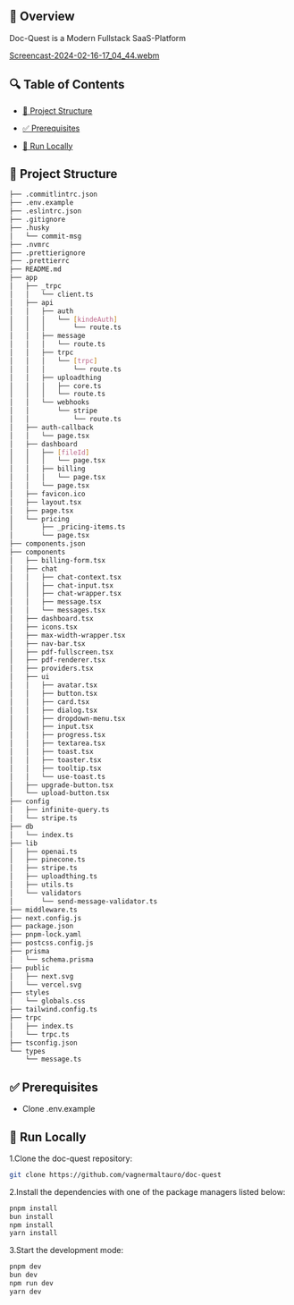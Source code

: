 ## 📌 Overview

Doc-Quest is a Modern Fullstack SaaS-Platform

[Screencast-2024-02-16-17_04_44.webm](https://github.com/vagnermaltauro/doc-quest/assets/81274178/2982c2cd-cb26-4f27-9800-6aa2a6644625)

## 🔍 Table of Contents

* [📁 Project Structure](#project-structure)

* [✅ Prerequisites](#prerequisites)

* [🚀 Run Locally](#run-locally)

## 📁 Project Structure

```bash
├── .commitlintrc.json
├── .env.example
├── .eslintrc.json
├── .gitignore
├── .husky
│   └── commit-msg
├── .nvmrc
├── .prettierignore
├── .prettierrc
├── README.md
├── app
│   ├── _trpc
│   │   └── client.ts
│   ├── api
│   │   ├── auth
│   │   │   └── [kindeAuth]
│   │   │       └── route.ts
│   │   ├── message
│   │   │   └── route.ts
│   │   ├── trpc
│   │   │   └── [trpc]
│   │   │       └── route.ts
│   │   ├── uploadthing
│   │   │   ├── core.ts
│   │   │   └── route.ts
│   │   └── webhooks
│   │       └── stripe
│   │           └── route.ts
│   ├── auth-callback
│   │   └── page.tsx
│   ├── dashboard
│   │   ├── [fileId]
│   │   │   └── page.tsx
│   │   ├── billing
│   │   │   └── page.tsx
│   │   └── page.tsx
│   ├── favicon.ico
│   ├── layout.tsx
│   ├── page.tsx
│   └── pricing
│       ├── _pricing-items.ts
│       └── page.tsx
├── components.json
├── components
│   ├── billing-form.tsx
│   ├── chat
│   │   ├── chat-context.tsx
│   │   ├── chat-input.tsx
│   │   ├── chat-wrapper.tsx
│   │   ├── message.tsx
│   │   └── messages.tsx
│   ├── dashboard.tsx
│   ├── icons.tsx
│   ├── max-width-wrapper.tsx
│   ├── nav-bar.tsx
│   ├── pdf-fullscreen.tsx
│   ├── pdf-renderer.tsx
│   ├── providers.tsx
│   ├── ui
│   │   ├── avatar.tsx
│   │   ├── button.tsx
│   │   ├── card.tsx
│   │   ├── dialog.tsx
│   │   ├── dropdown-menu.tsx
│   │   ├── input.tsx
│   │   ├── progress.tsx
│   │   ├── textarea.tsx
│   │   ├── toast.tsx
│   │   ├── toaster.tsx
│   │   ├── tooltip.tsx
│   │   └── use-toast.ts
│   ├── upgrade-button.tsx
│   └── upload-button.tsx
├── config
│   ├── infinite-query.ts
│   └── stripe.ts
├── db
│   └── index.ts
├── lib
│   ├── openai.ts
│   ├── pinecone.ts
│   ├── stripe.ts
│   ├── uploadthing.ts
│   ├── utils.ts
│   └── validators
│       └── send-message-validator.ts
├── middleware.ts
├── next.config.js
├── package.json
├── pnpm-lock.yaml
├── postcss.config.js
├── prisma
│   └── schema.prisma
├── public
│   ├── next.svg
│   └── vercel.svg
├── styles
│   └── globals.css
├── tailwind.config.ts
├── trpc
│   ├── index.ts
│   └── trpc.ts
├── tsconfig.json
└── types
    └── message.ts
```

## ✅ Prerequisites

- Clone .env.example

## 🚀 Run Locally
1.Clone the doc-quest repository:
```sh
git clone https://github.com/vagnermaltauro/doc-quest
```
2.Install the dependencies with one of the package managers listed below:
```bash
pnpm install
bun install
npm install
yarn install
```
3.Start the development mode:
```bash
pnpm dev
bun dev
npm run dev
yarn dev
```

